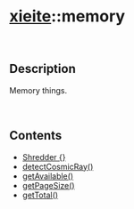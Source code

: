 # [xieite](./xieite.md)\:\:memory

&nbsp;

## Description
Memory things.

&nbsp;

## Contents
- [Shredder \{\}](./namespaces/memory/shredder.md)
- [detectCosmicRay\(\)](./namespaces/memory/detect_cosmic_ray.md)
- [getAvailable\(\)](./namespaces/memory/get_available.md)
- [getPageSize\(\)](./namespaces/memory/get_page_size.md)
- [getTotal\(\)](./namespaces/memory/get_total.md)
